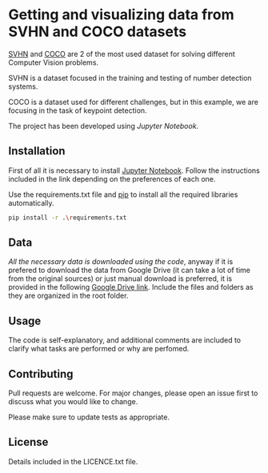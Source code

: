 # Getting and visualizing data from SVHN and COCO datasets

[SVHN](http://ufldl.stanford.edu/housenumbers/) and [COCO](https://cocodataset.org/#keypoints-2017) are 2 of the most used dataset for solving different Computer Vision problems.

SVHN is a dataset focused in the training and testing of number detection systems.

COCO is a dataset used for different challenges, but in this example, we are focusing in the task of keypoint detection.

The project has been developed using *Jupyter Notebook*. 

## Installation
First of all it is necessary to install [Jupyter Notebook](https://jupyter.org/install). Follow the instructions included in the link depending on the preferences of each one.

Use the requirements.txt file and [pip](https://pip.pypa.io/en/stable/) to install all the required libraries automatically.

```bash
pip install -r .\requirements.txt
```
## Data
*All the necessary data is downloaded using the code*, anyway if it is prefered to download the data from Google Drive (it can take a lot of time from the original sources) or just manual download is preferred, it is provided in the following [Google Drive link](https://drive.google.com/drive/folders/1SOfu3B0ZSVPOwl757eDOS_aN_XCV7GfP?usp=sharing). Include the files and folders as they are organized in the root folder.

## Usage

The code is self-explanatory, and additional comments are included to clarify what tasks are performed or why are perfomed.

## Contributing
Pull requests are welcome. For major changes, please open an issue first to discuss what you would like to change.

Please make sure to update tests as appropriate.

## License
Details included in the LICENCE.txt file.
